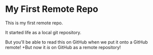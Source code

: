 # My First Remote Repo

This is my first remote repo.

It started life as a local git repository.

But you'll be able to read this on GitHub when we put it onto a GitHub remote!
+But now it *is* on GitHub as a remote repository!
